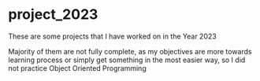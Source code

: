 # project_2023
These are some projects that I have worked on in the Year 2023

Majority of them are not fully complete, as my objectives are more towards learning process or simply get something in the most easier way, so I did not practice Object Oriented Programming

